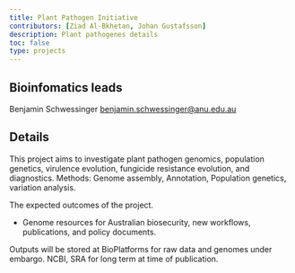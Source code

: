 ```yaml
---
title: Plant Pathogen Initiative
contributors: [Ziad Al-Bkhetan, Johan Gustafsson]
description: Plant pathogenes details
toc: false
type: projects
---
```


## Bioinfomatics leads

Benjamin Schwessinger <benjamin.schwessinger@anu.edu.au>

## Details

This project aims to investigate plant pathogen genomics, population genetics, virulence evolution, fungicide resistance evolution, and diagnostics. 
Methods: Genome assembly, Annotation, Population genetics, variation analysis. 

The expected outcomes of the project.

+ Genome resources for Australian biosecurity, new workflows, publications, and policy documents.

Outputs will be stored at BioPlatforms for raw data and genomes under embargo. NCBI, SRA for long term at time of publication.